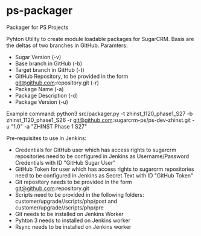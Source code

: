 # ps-packager
Packager for PS Projects

Pyhton Utility to create module loadable packages for SugarCRM. Basis are the deltas of two branches in GitHub.
Paramters:
- Sugar Version (-v)
- Base branch in GitHub (-b)
- Target branch in GitHub (-t)
- GitHub Repository, to be provided in the form git@github.com:repository.git (-r)
- Package Name (-a)
- Package Description (-d)
- Package Version (-u)

Example command: 
python3 src/packager.py -t zhinst_1120_phase1_S27 -b zhinst_1120_phase1_S26 -r git@github.com:sugarcrm-ps/ps-dev-zhinst.git -u "1.0" -a "ZHINST Phase 1 S27"



Pre-requisites to use in Jenkins:
- Credentials for GitHub user which has access rights to sugarcrm repositories need to be configured in Jenkins as Username/Password Credentials with ID "GitHub Sugar User"
- GitHub Token for user which has access rights to sugarcrm repositories need to be configured in Jenkins as Secret Text with ID "GitHub Token"
- Git repository needs to be provided in the form git@github.com:repository.git
- Scripts need to be provided in the following folders: customer/upgrade/<Target branch name>/scripts/php/post and customer/upgrade/<Target branch name>/scripts/php/pre
- Git needs to be installed on Jenkins Worker
- Pyhton 3 needs to installed on Jenkins worker
- Rsync needs to be installed on Jenkins worker

